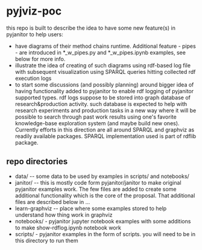 # pyjviz-poc

this repo is built to describe the idea to have some new feature(s) in pyjanitor to help users:
- have diagrams of their method chains runtime. Additional feature - pipes - are introduced in *_w_pipes.py and *_w_pipes.ipynb examples, see below for more info.
- illustrate the idea of creating of such diagrams using rdf-based log file with subsequent visualization using SPARQL queries hitting collected rdf execution logs
- to start some discussions (and possibly planning) around bigger idea of having functionality added to pyjanitor to enable rdf logging of pyjanitor supported
  types. rdf logs suppose to be stored into graph database of research&production activity. such database is expected to help with research experiments
  and production tasks in a new way where it will be possible to search through past work results using one's favorite knowledge-base exploration system
  (and maybe build new ones). Currently efforts in this direction are all around SPARQL and graphviz as readily available packages. SPARQL implementation
  used is part of rdflib package.

## repo directories

- data/ -- some data to be used by examples in scripts/ and notebooks/
- janitor/ -- this is mostly code form pyjanitor/janitor to make original pyjanitor examples work. The few files are added to create some additional functionality which is the core of the proposal. That additional files are described below in ...
- learn-graphviz -- place where some examples stored to help understand how thing work in graphviz
- notebooks/ - pyjanitor jupyter notebook examples with some additions to make show-rdflog.ipynb notebook work
- scripts/ - pyjanitor examples in the form of scripts. you will need to be in this directory to run them
